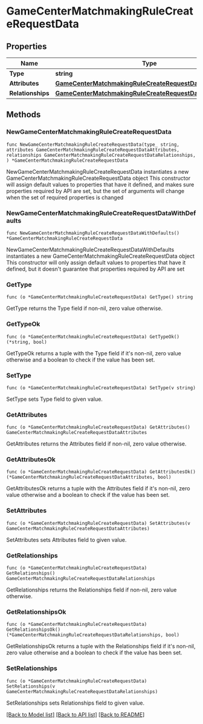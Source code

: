 # GameCenterMatchmakingRuleCreateRequestData

## Properties

Name | Type | Description | Notes
------------ | ------------- | ------------- | -------------
**Type** | **string** |  | 
**Attributes** | [**GameCenterMatchmakingRuleCreateRequestDataAttributes**](GameCenterMatchmakingRuleCreateRequestDataAttributes.md) |  | 
**Relationships** | [**GameCenterMatchmakingRuleCreateRequestDataRelationships**](GameCenterMatchmakingRuleCreateRequestDataRelationships.md) |  | 

## Methods

### NewGameCenterMatchmakingRuleCreateRequestData

`func NewGameCenterMatchmakingRuleCreateRequestData(type_ string, attributes GameCenterMatchmakingRuleCreateRequestDataAttributes, relationships GameCenterMatchmakingRuleCreateRequestDataRelationships, ) *GameCenterMatchmakingRuleCreateRequestData`

NewGameCenterMatchmakingRuleCreateRequestData instantiates a new GameCenterMatchmakingRuleCreateRequestData object
This constructor will assign default values to properties that have it defined,
and makes sure properties required by API are set, but the set of arguments
will change when the set of required properties is changed

### NewGameCenterMatchmakingRuleCreateRequestDataWithDefaults

`func NewGameCenterMatchmakingRuleCreateRequestDataWithDefaults() *GameCenterMatchmakingRuleCreateRequestData`

NewGameCenterMatchmakingRuleCreateRequestDataWithDefaults instantiates a new GameCenterMatchmakingRuleCreateRequestData object
This constructor will only assign default values to properties that have it defined,
but it doesn't guarantee that properties required by API are set

### GetType

`func (o *GameCenterMatchmakingRuleCreateRequestData) GetType() string`

GetType returns the Type field if non-nil, zero value otherwise.

### GetTypeOk

`func (o *GameCenterMatchmakingRuleCreateRequestData) GetTypeOk() (*string, bool)`

GetTypeOk returns a tuple with the Type field if it's non-nil, zero value otherwise
and a boolean to check if the value has been set.

### SetType

`func (o *GameCenterMatchmakingRuleCreateRequestData) SetType(v string)`

SetType sets Type field to given value.


### GetAttributes

`func (o *GameCenterMatchmakingRuleCreateRequestData) GetAttributes() GameCenterMatchmakingRuleCreateRequestDataAttributes`

GetAttributes returns the Attributes field if non-nil, zero value otherwise.

### GetAttributesOk

`func (o *GameCenterMatchmakingRuleCreateRequestData) GetAttributesOk() (*GameCenterMatchmakingRuleCreateRequestDataAttributes, bool)`

GetAttributesOk returns a tuple with the Attributes field if it's non-nil, zero value otherwise
and a boolean to check if the value has been set.

### SetAttributes

`func (o *GameCenterMatchmakingRuleCreateRequestData) SetAttributes(v GameCenterMatchmakingRuleCreateRequestDataAttributes)`

SetAttributes sets Attributes field to given value.


### GetRelationships

`func (o *GameCenterMatchmakingRuleCreateRequestData) GetRelationships() GameCenterMatchmakingRuleCreateRequestDataRelationships`

GetRelationships returns the Relationships field if non-nil, zero value otherwise.

### GetRelationshipsOk

`func (o *GameCenterMatchmakingRuleCreateRequestData) GetRelationshipsOk() (*GameCenterMatchmakingRuleCreateRequestDataRelationships, bool)`

GetRelationshipsOk returns a tuple with the Relationships field if it's non-nil, zero value otherwise
and a boolean to check if the value has been set.

### SetRelationships

`func (o *GameCenterMatchmakingRuleCreateRequestData) SetRelationships(v GameCenterMatchmakingRuleCreateRequestDataRelationships)`

SetRelationships sets Relationships field to given value.



[[Back to Model list]](../README.md#documentation-for-models) [[Back to API list]](../README.md#documentation-for-api-endpoints) [[Back to README]](../README.md)


